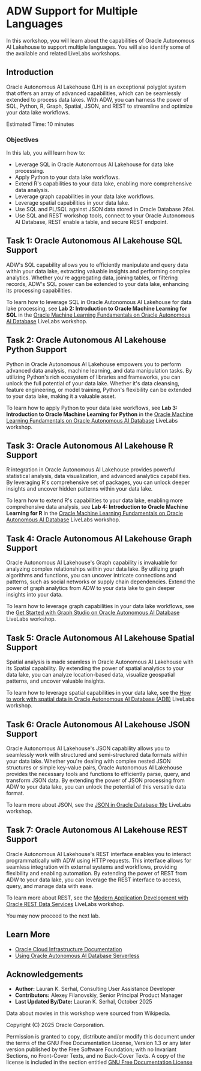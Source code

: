 # ADW Support for Multiple Languages

In this workshop, you will learn about the capabilities of Oracle Autonomous AI Lakehouse to support multiple languages. You will also identify some of the available and related LiveLabs workshops.

## Introduction

Oracle Autonomous AI Lakehouse (LH) is an exceptional polyglot system that offers an array of advanced capabilities, which can be seamlessly extended to process data lakes. With ADW, you can harness the power of SQL, Python, R, Graph, Spatial, JSON, and REST to streamline and optimize your data lake workflows.

Estimated Time: 10 minutes

### Objectives

In this lab, you will learn how to:

* Leverage SQL in Oracle Autonomous AI Lakehouse for data lake processing.
* Apply Python to your data lake workflows.
* Extend R's capabilities to your data lake, enabling more comprehensive data analysis.
* Leverage graph capabilities in your data lake workflows.
* Leverage spatial capabilities in your data lake.
* Use SQL and PL/SQL against JSON data stored in Oracle Database 26ai.
* Use SQL and REST workshop tools, connect to your Oracle Autonomous AI Database, REST enable a table, and secure REST endpoint.

## Task 1: Oracle Autonomous AI Lakehouse SQL Support

ADW's SQL capability allows you to efficiently manipulate and query data within your data lake, extracting valuable insights and performing complex analytics. Whether you're aggregating data, joining tables, or filtering records, ADW's SQL power can be extended to your data lake, enhancing its processing capabilities.

To learn how to leverage SQL in Oracle Autonomous AI Lakehouse for data lake processing, see **Lab 2: Introduction to Oracle Machine Learning for SQL** in the [Oracle Machine Learning Fundamentals on Oracle Autonomous AI Database](https://livelabs.oracle.com/pls/apex/dbpm/r/livelabs/view-workshop?wid=922) LiveLabs workshop.

## Task 2: Oracle Autonomous AI Lakehouse Python Support

Python in Oracle Autonomous AI Lakehouse empowers you to perform advanced data analysis, machine learning, and data manipulation tasks. By utilizing Python's rich ecosystem of libraries and frameworks, you can unlock the full potential of your data lake. Whether it's data cleansing, feature engineering, or model training, Python's flexibility can be extended to your data lake, making it a valuable asset.

To learn how to apply Python to your data lake workflows, see **Lab 3: Introduction to Oracle Machine Learning for Python** in the [Oracle Machine Learning Fundamentals on Oracle Autonomous AI Database](https://livelabs.oracle.com/pls/apex/dbpm/r/livelabs/view-workshop?wid=922) LiveLabs workshop.

## Task 3: Oracle Autonomous AI Lakehouse R Support

R integration in Oracle Autonomous AI Lakehouse provides powerful statistical analysis, data visualization, and advanced analytics capabilities. By leveraging R's comprehensive set of packages, you can unlock deeper insights and uncover hidden patterns within your data lake.

To learn how to extend R's capabilities to your data lake, enabling more comprehensive data analysis, see **Lab 4: Introduction to Oracle Machine Learning for R** in the [Oracle Machine Learning Fundamentals on Oracle Autonomous AI Database](https://livelabs.oracle.com/pls/apex/dbpm/r/livelabs/view-workshop?wid=922) LiveLabs workshop.

## Task 4: Oracle Autonomous AI Lakehouse Graph Support

Oracle Autonomous AI Lakehouse's Graph capability is invaluable for analyzing complex relationships within your data lake. By utilizing graph algorithms and functions, you can uncover intricate connections and patterns, such as social networks or supply chain dependencies. Extend the power of graph analytics from ADW to your data lake to gain deeper insights into your data.

To learn how to leverage graph capabilities in your data lake workflows, see the [Get Started with Graph Studio on Oracle Autonomous AI Database](https://livelabs.oracle.com/pls/apex/dbpm/r/livelabs/view-workshop?wid=758) LiveLabs workshop.

## Task 5: Oracle Autonomous AI Lakehouse Spatial Support

Spatial analysis is made seamless in Oracle Autonomous AI Lakehouse with its Spatial capability. By extending the power of spatial analytics to your data lake, you can analyze location-based data, visualize geospatial patterns, and uncover valuable insights.

To learn how to leverage spatial capabilities in your data lake, see the [How to work with spatial data in Oracle Autonomous AI Database (ADB)](https://livelabs.oracle.com/pls/apex/dbpm/r/livelabs/view-workshop?wid=736) LiveLabs workshop.

## Task 6: Oracle Autonomous AI Lakehouse JSON Support

Oracle Autonomous AI Lakehouse's JSON capability allows you to seamlessly work with structured and semi-structured data formats within your data lake. Whether you're dealing with complex nested JSON structures or simple key-value pairs, Oracle Autonomous AI Lakehouse provides the necessary tools and functions to efficiently parse, query, and transform JSON data. By extending the power of JSON processing from ADW to your data lake, you can unlock the potential of this versatile data format.

To learn more about JSON, see the [JSON in Oracle Database 19c](https://livelabs.oracle.com/pls/apex/dbpm/r/livelabs/view-workshop?wid=638) LiveLabs workshop.

## Task 7: Oracle Autonomous AI Lakehouse REST Support

Oracle Autonomous AI Lakehouse's REST interface enables you to interact programmatically with ADW using HTTP requests. This interface allows for seamless integration with external systems and workflows, providing flexibility and enabling automation. By extending the power of REST from ADW to your data lake, you can leverage the REST interface to access, query, and manage data with ease.

To learn more about REST, see the [Modern Application Development with Oracle REST Data Services](https://livelabs.oracle.com/pls/apex/dbpm/r/livelabs/run-workshop?p210_wid=815) LiveLabs workshop.

You may now proceed to the next lab.

## Learn More

* [Oracle Cloud Infrastructure Documentation](https://docs.cloud.oracle.com/en-us/iaas/Content/GSG/Concepts/baremetalintro.htm)
* [Using Oracle Autonomous AI Database Serverless](https://docs.oracle.com/en/cloud/paas/autonomous-database/adbsa/index.html)

## Acknowledgements
* **Author:** Lauran K. Serhal, Consulting User Assistance Developer
* **Contributors:** Alexey Filanovskiy, Senior Principal Product Manager
* **Last Updated By/Date:** Lauran K. Serhal, October 2025

Data about movies in this workshop were sourced from Wikipedia.

Copyright (C) 2025 Oracle Corporation.

Permission is granted to copy, distribute and/or modify this document
under the terms of the GNU Free Documentation License, Version 1.3
or any later version published by the Free Software Foundation;
with no Invariant Sections, no Front-Cover Texts, and no Back-Cover Texts.
A copy of the license is included in the section entitled [GNU Free Documentation License](https://oracle-livelabs.github.io/adb/shared/adb-15-minutes/introduction/files/gnu-free-documentation-license.txt)
